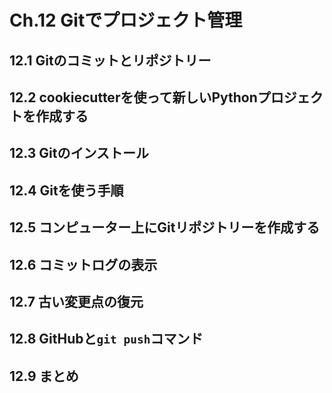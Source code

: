 # Ch.12 Gitでプロジェクト管理

## 12.1 Gitのコミットとリポジトリー

## 12.2 cookiecutterを使って新しいPythonプロジェクトを作成する

## 12.3 Gitのインストール

## 12.4 Gitを使う手順

## 12.5 コンピューター上にGitリポジトリーを作成する

## 12.6 コミットログの表示

## 12.7 古い変更点の復元

## 12.8 GitHubと`git push`コマンド

## 12.9 まとめ
